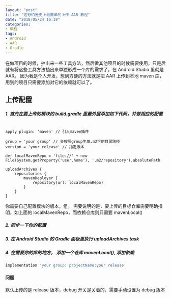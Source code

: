 ```yaml
---
layout: "post"
title: "这恐怕是史上最简单的上传 AAR 教程"
date: "2018/05/24 10:19"
categories:
- 编程
tags:
- Android
- AAR
- Gradle
---
```


在做项目的时候，抽出来一些工具方法，然后做其他项目的时候需要使用，只是后就有将这些工具方法抽出来单独形成一个库的需求了。在 Android Studio 里就是 AAR。
因为我是个人开发，想到方便的方法就是把 AAR 上传到本地 maven 库，用到的项目只需要添加对它的依赖就可以了。

## 上传配置

##### 1. 首先在要上传的模块的 build.gradle 里最外层添加如下代码，并做相应的配置

``` Gradle

apply plugin: 'maven' // 引入maven插件

group = 'your group' // 会按照group生成.m2下的目录路径
version = 'your release' // 指定版本

def localMavenRepo = 'file://' + new File(System.getProperty('user.home'), '.m2/repository').absolutePath

uploadArchives {
    repositories {
        mavenDeployer {
            repository(url: localMavenRepo)
        }
    }
}
```
你需要自己配置模块的版本，组。
需要说明的是，要上传的目标仓库需要明确指明，如上面的 localMavenRepo，而依赖仓库则只需要 mavenLocal()

##### 2. 同步一下你的配置
##### 3. 在 Android Studio 的 Gradle 面板里执行 uploadArchives task
##### 4. 在需要你的库的地方， 添加一个仓库 mavenLocal(), 添加依赖
``` gradle
implementation 'your group: projectName:your release'
```

#### 问题
默认上传的是 release 版本，debug 开关是关着的，需要手动设置为 debug 版本
